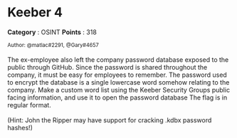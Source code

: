 # Keeber 4

**Category** : OSINT
**Points** : 318

<small>Author: @matlac#2291, @Gary#4657</small><br><br>The ex-employee also left the company password database exposed to the public through GitHub. Since the password is shared throughout the company, it must be easy for employees to remember. The password used to encrypt the database is a single lowercase word somehow relating to the company. Make a custom word list using the Keeber Security Groups public facing information, and use it to open the password database The flag is in regular format.<br> <br> (Hint: John the Ripper may have support for cracking .kdbx password hashes!)




